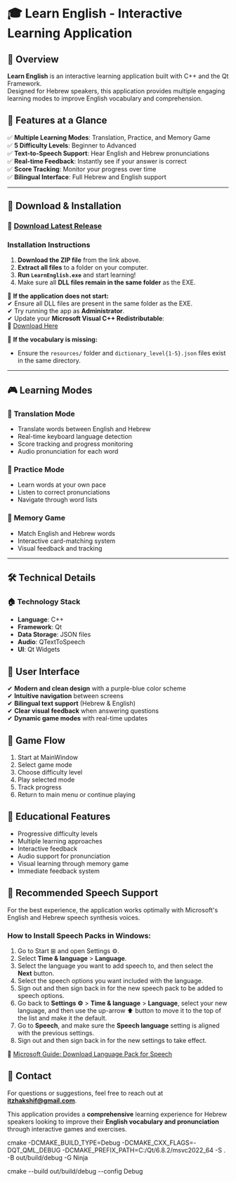 # 🎓 Learn English - Interactive Learning Application

## 📝 Overview

**Learn English** is an interactive learning application built with C++ and the Qt Framework.  
Designed for Hebrew speakers, this application provides multiple engaging learning modes to improve English vocabulary and comprehension.

## 🚀 Features at a Glance

✅ **Multiple Learning Modes**: Translation, Practice, and Memory Game  
✅ **5 Difficulty Levels**: Beginner to Advanced  
✅ **Text-to-Speech Support**: Hear English and Hebrew pronunciations  
✅ **Real-time Feedback**: Instantly see if your answer is correct  
✅ **Score Tracking**: Monitor your progress over time  
✅ **Bilingual Interface**: Full Hebrew and English support

---

## 📝 Download & Installation

### 🔗 [Download Latest Release](https://github.com/itzhaksh/EnglishLearningApp/releases/download/v1.0.1/LearnEnglish-v1.0.1.zip)

### Installation Instructions

1. **Download the ZIP file** from the link above.
2. **Extract all files** to a folder on your computer.
3. **Run `LearnEnglish.exe`** and start learning!
4. Make sure all **DLL files remain in the same folder** as the EXE.

🚠 **If the application does not start:**  
✔ Ensure all DLL files are present in the same folder as the EXE.  
✔ Try running the app as **Administrator**.  
✔ Update your **Microsoft Visual C++ Redistributable**:  
🔗 [Download Here](https://learn.microsoft.com/en-us/cpp/windows/latest-supported-vc-redist?view=msvc-170#latest-microsoft-visual-c-redistributable-version)

🚠 **If the vocabulary is missing:**
- Ensure the `resources/` folder and `dictionary_level{1-5}.json` files exist in the same directory.

---

## 🎮 Learning Modes

### 🔹 **Translation Mode**
- Translate words between English and Hebrew
- Real-time keyboard language detection
- Score tracking and progress monitoring
- Audio pronunciation for each word

### 🔹 **Practice Mode**
- Learn words at your own pace
- Listen to correct pronunciations
- Navigate through word lists

### 🔹 **Memory Game**
- Match English and Hebrew words
- Interactive card-matching system
- Visual feedback and tracking

---

## 🛠️ Technical Details

### 🏠 **Technology Stack**
- **Language**: C++
- **Framework**: Qt
- **Data Storage**: JSON files
- **Audio**: QTextToSpeech
- **UI**: Qt Widgets

## 🎨 User Interface

✔ **Modern and clean design** with a purple-blue color scheme  
✔ **Intuitive navigation** between screens  
✔ **Bilingual text support** (Hebrew & English)  
✔ **Clear visual feedback** when answering questions  
✔ **Dynamic game modes** with real-time updates

## 🔄 Game Flow

1. Start at MainWindow
2. Select game mode
3. Choose difficulty level
4. Play selected mode
5. Track progress
6. Return to main menu or continue playing

## 🎯 Educational Features

- Progressive difficulty levels
- Multiple learning approaches
- Interactive feedback
- Audio support for pronunciation
- Visual learning through memory game
- Immediate feedback system

## 👥 Recommended Speech Support

For the best experience, the application works optimally with Microsoft's English and Hebrew speech synthesis voices.

### How to Install Speech Packs in Windows:

1. Go to Start ⊞ and open Settings ⚙️.
2. Select **Time & language** > **Language**.
3. Select the language you want to add speech to, and then select the **Next** button.
4. Select the speech options you want included with the language.
5. Sign out and then sign back in for the new speech pack to be added to speech options.
6. Go back to **Settings ⚙️** > **Time & language** > **Language**, select your new language, and then use the up-arrow ⬆️ button to move it to the top of the list and make it the default.
7. Go to **Speech**, and make sure the **Speech language** setting is aligned with the previous settings.
8. Sign out and then sign back in for the new settings to take effect.

🔗 [Microsoft Guide: Download Language Pack for Speech](https://support.microsoft.com/en-us/windows/download-language-pack-for-speech-24d06ef3-ca09-ddcc-70a0-63606fd16394)

## 📧 Contact

For questions or suggestions, feel free to reach out at **[itzhakshif@gmail.com](mailto:itzhakshif@gmail.com)**.

This application provides a **comprehensive** learning experience for Hebrew speakers looking to improve their **English vocabulary and pronunciation** through interactive games and exercises.

cmake -DCMAKE_BUILD_TYPE=Debug -DCMAKE_CXX_FLAGS=-DQT_QML_DEBUG -DCMAKE_PREFIX_PATH=C:/Qt/6.8.2/msvc2022_64 -S . -B out/build/debug -G Ninja

cmake --build out/build/debug --config Debug